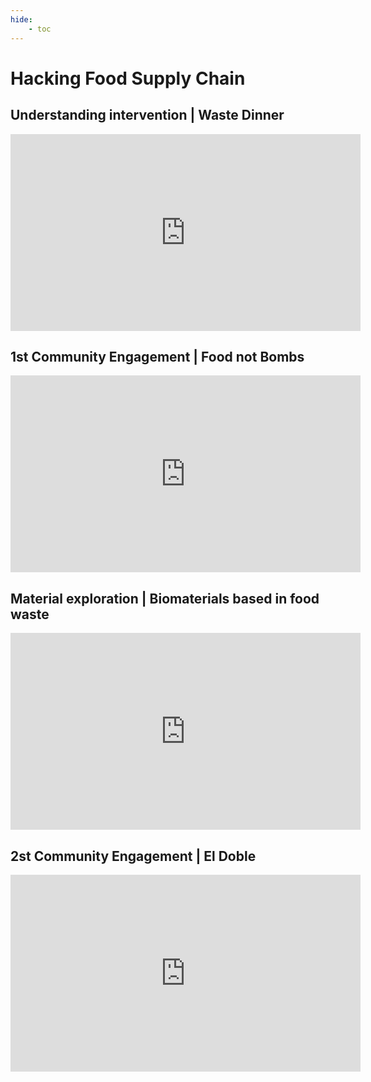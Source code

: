 ```yaml
---
hide:
    - toc
---
```


# Hacking Food Supply Chain 
## Understanding intervention | Waste Dinner 

<iframe width="560" height="315" src="https://www.youtube.com/embed/kYBT4SDZiUY" title="YouTube video player" frameborder="0" allow="accelerometer; autoplay; clipboard-write; encrypted-media; gyroscope; picture-in-picture" allowfullscreen></iframe>


## 1st Community Engagement | Food not Bombs 

<iframe width="560" height="315" src="https://www.youtube.com/embed/XVutBfWebhQ" title="YouTube video player" frameborder="0" allow="accelerometer; autoplay; clipboard-write; encrypted-media; gyroscope; picture-in-picture" allowfullscreen></iframe>

## Material exploration | Biomaterials based in food waste 

<iframe width="560" height="315" src="https://www.youtube.com/embed/Th81zVRed-Y" title="YouTube video player" frameborder="0" allow="accelerometer; autoplay; clipboard-write; encrypted-media; gyroscope; picture-in-picture" allowfullscreen></iframe>

## 2st Community Engagement | El Doble 

<iframe width="560" height="315" src="https://www.youtube.com/embed/M_dFpwRCDUg" title="YouTube video player" frameborder="0" allow="accelerometer; autoplay; clipboard-write; encrypted-media; gyroscope; picture-in-picture" allowfullscreen></iframe>

